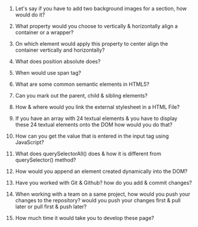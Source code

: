 1. Let's say if you have to add two background images for a section, how would do it?

2. What property would you choose to vertically & horizontally align a container or a wrapper?

3. On which element would apply this property to center align the container vertically and horizontally?

4. What does position absolute does?

5. When would use span tag?

6. What are some common semantic elements in HTML5?

7. Can you mark out the parent, child & sibling elements?

8. How & where would you link the external stylesheet in a HTML File?

9. If you have an array with 24 textual elements & you have to display these 24 textual elements onto the DOM how would you do that?

10. How can you get the value that is entered in the input tag using JavaScript?

11. What does querySelectorAll() does & how it is different from querySelector() method?

12. How would you append an element created dynamically into the DOM?

13. Have you worked with Git & Github? how do you add & commit changes?

14. When working with a team on a same project, how would you push your changes to the repository? would you push your changes first & pull later or pull first & push later?

15. How much time it would take you to develop these page?